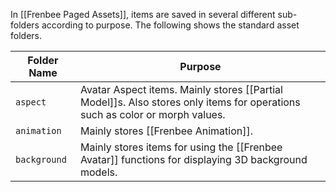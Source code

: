 In [[Frenbee Paged Assets]], items are saved in several different sub-folders according to purpose. The following shows the standard asset folders.

|Folder Name|Purpose|
|---|---|
|`aspect`|Avatar Aspect items. Mainly stores [[Partial Model]]s. Also stores only items for operations such as color or morph values. |
|`animation`|Mainly stores [[Frenbee Animation]]. |
|`background`|Mainly stores items for using the [[Frenbee Avatar]] functions for displaying 3D background models. |
